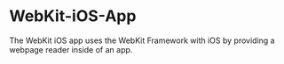 # WebKit-iOS-App
The WebKit iOS app uses the WebKit Framework with iOS by providing a webpage reader inside of an app.
